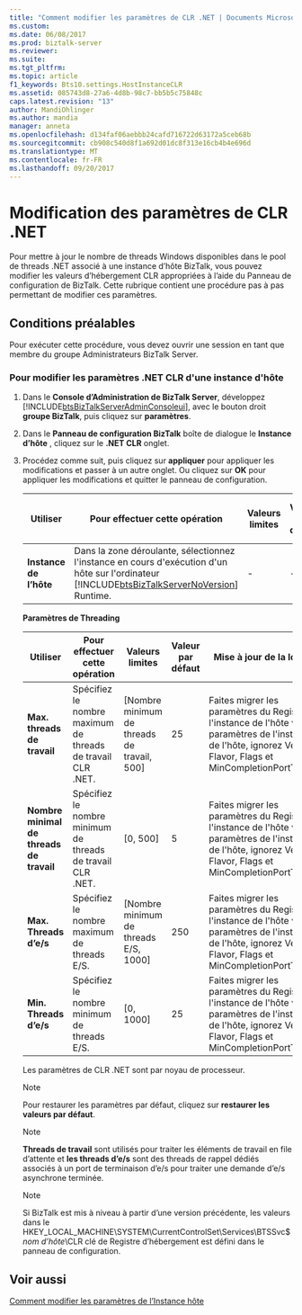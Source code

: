 ```yaml
---
title: "Comment modifier les paramètres de CLR .NET | Documents Microsoft"
ms.custom: 
ms.date: 06/08/2017
ms.prod: biztalk-server
ms.reviewer: 
ms.suite: 
ms.tgt_pltfrm: 
ms.topic: article
f1_keywords: Bts10.settings.HostInstanceCLR
ms.assetid: 085743d8-27a6-4d8b-98c7-bb5b5c75848c
caps.latest.revision: "13"
author: MandiOhlinger
ms.author: mandia
manager: anneta
ms.openlocfilehash: d134faf06aebbb24cafd716722d63172a5ceb68b
ms.sourcegitcommit: cb908c540d8f1a692d01dc8f313e16cb4b4e696d
ms.translationtype: MT
ms.contentlocale: fr-FR
ms.lasthandoff: 09/20/2017
---
```

# <a name="how-to-modify-net-clr-settings"></a>Modification des paramètres de CLR .NET
Pour mettre à jour le nombre de threads Windows disponibles dans le pool de threads .NET associé à une instance d’hôte BizTalk, vous pouvez modifier les valeurs d’hébergement CLR appropriées à l’aide du Panneau de configuration de BizTalk. Cette rubrique contient une procédure pas à pas permettant de modifier ces paramètres.  
  
## <a name="prerequisites"></a>Conditions préalables  
 Pour exécuter cette procédure, vous devez ouvrir une session en tant que membre du groupe Administrateurs BizTalk Server.  
  
### <a name="to-modify-the-net-clr-settings-of-a-host-instance"></a>Pour modifier les paramètres .NET CLR d'une instance d'hôte  
  
1.  Dans le **Console d’Administration de BizTalk Server**, développez [!INCLUDE[btsBizTalkServerAdminConsoleui](../includes/btsbiztalkserveradminconsoleui-md.md)], avec le bouton droit **groupe BizTalk**, puis cliquez sur **paramètres**.  
  
2.  Dans le **Panneau de configuration BizTalk** boîte de dialogue le **Instance d’hôte** , cliquez sur le **.NET CLR** onglet.  
  
3.  Procédez comme suit, puis cliquez sur **appliquer** pour appliquer les modifications et passer à un autre onglet. Ou cliquez sur **OK** pour appliquer les modifications et quitter le panneau de configuration.  
  
    |Utiliser|Pour effectuer cette opération|Valeurs limites|Valeur par défaut|Mise à jour de la logique|  
    |--------------|----------------|---------------------|-------------------|-------------------|  
    |**Instance de l’hôte**|Dans la zone déroulante, sélectionnez l'instance en cours d'exécution d'un hôte sur l'ordinateur [!INCLUDE[btsBizTalkServerNoVersion](../includes/btsbiztalkservernoversion-md.md)] Runtime.|-|-|-|  
  
     **Paramètres de Threading**  
  
    |Utiliser|Pour effectuer cette opération|Valeurs limites|Valeur par défaut|Mise à jour de la logique|  
    |--------------|----------------|---------------------|-------------------|-------------------|  
    |**Max. threads de travail**|Spécifiez le nombre maximum de threads de travail CLR .NET.|[Nombre minimum de threads de travail, 500]|25|Faites migrer les paramètres du Registre de l'instance de l'hôte vers les paramètres de l'instance de l'hôte, ignorez Version, Flavor, Flags et MinCompletionPortThreads|  
    |**Nombre minimal de threads de travail**|Spécifiez le nombre minimum de threads de travail CLR .NET.|[0, 500]|5|Faites migrer les paramètres du Registre de l'instance de l'hôte vers les paramètres de l'instance de l'hôte, ignorez Version, Flavor, Flags et MinCompletionPortThreads|  
    |**Max. Threads d’e/s**|Spécifiez le nombre maximum de threads E/S.|[Nombre minimum de threads E/S, 1000]|250|Faites migrer les paramètres du Registre de l'instance de l'hôte vers les paramètres de l'instance de l'hôte, ignorez Version, Flavor, Flags et MinCompletionPortThreads|  
    |**Min. Threads d’e/s**|Spécifiez le nombre minimum de threads E/S.|[0, 1000]|25|Faites migrer les paramètres du Registre de l'instance de l'hôte vers les paramètres de l'instance de l'hôte, ignorez Version, Flavor, Flags et MinCompletionPortThreads|  
  
     Les paramètres de CLR .NET sont par noyau de processeur.  
  
    > [!NOTE]
    >  Pour restaurer les paramètres par défaut, cliquez sur **restaurer les valeurs par défaut**.  
  
    > [!NOTE]
    >  **Threads de travail** sont utilisés pour traiter les éléments de travail en file d’attente et **les threads d’e/s** sont des threads de rappel dédiés associés à un port de terminaison d’e/s pour traiter une demande d’e/s asynchrone terminée.  
  
    > [!NOTE]
    >  Si BizTalk est mis à niveau à partir d’une version précédente, les valeurs dans le HKEY_LOCAL_MACHINE\SYSTEM\CurrentControlSet\Services\BTSSvc$*nom d’hôte*\CLR clé de Registre d’hébergement est défini dans le panneau de configuration.  
  
## <a name="see-also"></a>Voir aussi  
 [Comment modifier les paramètres de l’Instance hôte](../core/how-to-modify-host-instance-settings.md)